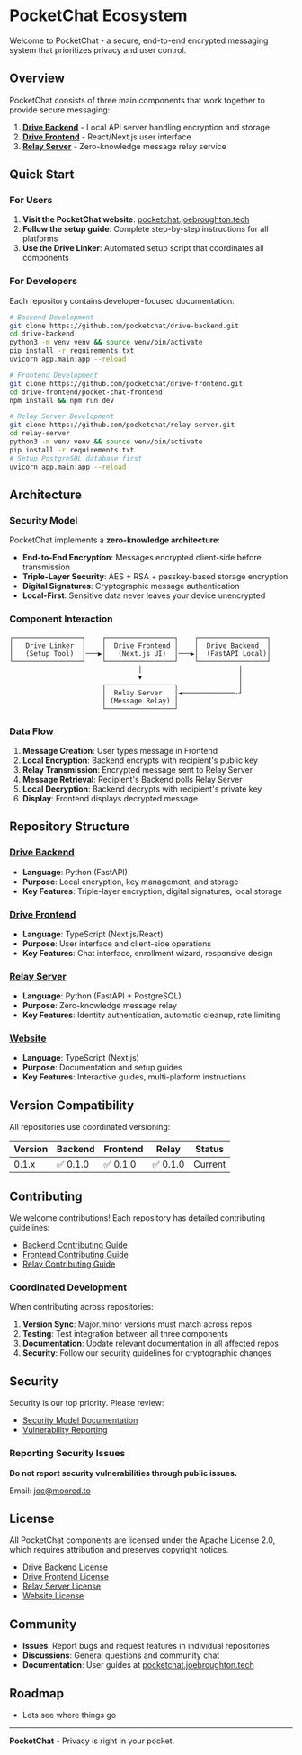 # PocketChat Ecosystem

Welcome to PocketChat - a secure, end-to-end encrypted messaging system that prioritizes privacy and user control.

## Overview

PocketChat consists of three main components that work together to provide secure messaging:

1. **[Drive Backend](https://github.com/pocketchat/drive-backend)** - Local API server handling encryption and storage
2. **[Drive Frontend](https://github.com/pocketchat/drive-frontend)** - React/Next.js user interface
3. **[Relay Server](https://github.com/pocketchat/relay-server)** - Zero-knowledge message relay service

## Quick Start

### For Users

1. **Visit the PocketChat website**: [pocketchat.joebroughton.tech](https://pocketchat.joebroughton.tech)
2. **Follow the setup guide**: Complete step-by-step instructions for all platforms
3. **Use the Drive Linker**: Automated setup script that coordinates all components

### For Developers

Each repository contains developer-focused documentation:

```bash
# Backend Development
git clone https://github.com/pocketchat/drive-backend.git
cd drive-backend
python3 -m venv venv && source venv/bin/activate
pip install -r requirements.txt
uvicorn app.main:app --reload

# Frontend Development
git clone https://github.com/pocketchat/drive-frontend.git
cd drive-frontend/pocket-chat-frontend
npm install && npm run dev

# Relay Server Development
git clone https://github.com/pocketchat/relay-server.git
cd relay-server
python3 -m venv venv && source venv/bin/activate
pip install -r requirements.txt
# Setup PostgreSQL database first
uvicorn app.main:app --reload
```

## Architecture

### Security Model

PocketChat implements a **zero-knowledge architecture**:

- **End-to-End Encryption**: Messages encrypted client-side before transmission
- **Triple-Layer Security**: AES + RSA + passkey-based storage encryption
- **Digital Signatures**: Cryptographic message authentication
- **Local-First**: Sensitive data never leaves your device unencrypted

### Component Interaction

```
┌─────────────────┐    ┌─────────────────┐    ┌─────────────────┐
│   Drive Linker  │    │  Drive Frontend │    │  Drive Backend  │
│   (Setup Tool)  │───▶│   (Next.js UI)  │───▶│  (FastAPI Local)│
└─────────────────┘    └─────────────────┘    └─────────────────┘
                                │                        │
                                ▼                        │
                       ┌─────────────────┐               │
                       │  Relay Server   │◀─────────────-┘
                       │ (Message Relay) │
                       └─────────────────┘
```

### Data Flow

1. **Message Creation**: User types message in Frontend
2. **Local Encryption**: Backend encrypts with recipient's public key
3. **Relay Transmission**: Encrypted message sent to Relay Server
4. **Message Retrieval**: Recipient's Backend polls Relay Server
5. **Local Decryption**: Backend decrypts with recipient's private key
6. **Display**: Frontend displays decrypted message

## Repository Structure

### [Drive Backend](https://github.com/pocketchat/drive-backend)

- **Language**: Python (FastAPI)
- **Purpose**: Local encryption, key management, and storage
- **Key Features**: Triple-layer encryption, digital signatures, local storage

### [Drive Frontend](https://github.com/pocketchat/drive-frontend)

- **Language**: TypeScript (Next.js/React)
- **Purpose**: User interface and client-side operations
- **Key Features**: Chat interface, enrollment wizard, responsive design

### [Relay Server](https://github.com/pocketchat/relay-server)

- **Language**: Python (FastAPI + PostgreSQL)
- **Purpose**: Zero-knowledge message relay
- **Key Features**: Identity authentication, automatic cleanup, rate limiting

### [Website](https://github.com/pocketchat/pocket-chat-website)

- **Language**: TypeScript (Next.js)
- **Purpose**: Documentation and setup guides
- **Key Features**: Interactive guides, multi-platform instructions

## Version Compatibility

All repositories use coordinated versioning:

| Version | Backend  | Frontend | Relay    | Status  |
| ------- | -------- | -------- | -------- | ------- |
| 0.1.x   | ✅ 0.1.0 | ✅ 0.1.0 | ✅ 0.1.0 | Current |

## Contributing

We welcome contributions! Each repository has detailed contributing guidelines:

- [Backend Contributing Guide](https://github.com/pocketchat/drive-backend/blob/main/CONTRIBUTING.md)
- [Frontend Contributing Guide](https://github.com/pocketchat/drive-frontend/blob/main/CONTRIBUTING.md)
- [Relay Contributing Guide](https://github.com/pocketchat/relay-server/blob/main/CONTRIBUTING.md)

### Coordinated Development

When contributing across repositories:

1. **Version Sync**: Major.minor versions must match across repos
2. **Testing**: Test integration between all three components
3. **Documentation**: Update relevant documentation in all affected repos
4. **Security**: Follow our security guidelines for cryptographic changes

## Security

Security is our top priority. Please review:

- [Security Model Documentation](https://github.com/pocketchat/relay-server/blob/main/SECURITY_MODEL.md)
- [Vulnerability Reporting](https://github.com/pocketchat/drive-backend/blob/main/SECURITY.md)

### Reporting Security Issues

**Do not report security vulnerabilities through public issues.**

Email: [joe@moored.to](mailto:joe@moored.to)

## License

All PocketChat components are licensed under the Apache License 2.0, which requires attribution and preserves copyright notices.

- [Drive Backend License](https://github.com/pocketchat/drive-backend/blob/main/LICENSE)
- [Drive Frontend License](https://github.com/pocketchat/drive-frontend/blob/main/LICENSE)
- [Relay Server License](https://github.com/pocketchat/relay-server/blob/main/LICENSE)
- [Website License](https://github.com/pocketchat/website/blob/main/LICENSE)

## Community

- **Issues**: Report bugs and request features in individual repositories
- **Discussions**: General questions and community chat
- **Documentation**: User guides at [pocketchat.joebroughton.tech](https://pocketchat.joebroughton.tech)

## Roadmap

- Lets see where things go

---

**PocketChat** - Privacy is right in your pocket.
